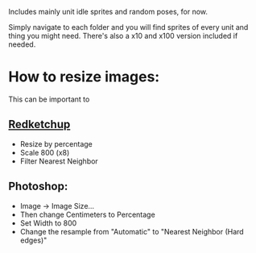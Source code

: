 Includes mainly unit idle sprites and random poses, for now.

Simply navigate to each folder and you will find sprites of every unit and thing you might need. There's also a x10 and x100 version included if needed.

# How to resize images:
This can be important to

## [Redketchup](https://redketchup.io/bulk-image-resizer)
- Resize by percentage
- Scale 800 (x8)
- Filter Nearest Neighbor

## Photoshop:
- Image -> Image Size...
- Then change Centimeters to Percentage
- Set Width to 800
- Change the resample from "Automatic" to "Nearest Neighbor (Hard edges)"